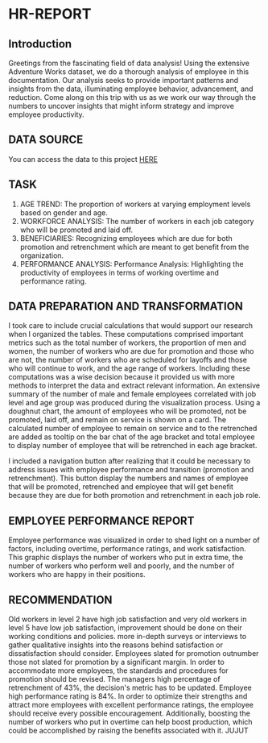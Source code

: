 # HR-REPORT
## Introduction
Greetings from the fascinating field of data analysis! Using the extensive Adventure Works dataset, we do a thorough analysis of employee in this documentation. Our analysis seeks to provide important patterns and insights from the data, illuminating employee behavior, advancement, and reduction. Come along on this trip with us as we work our way through the numbers to uncover insights that might inform strategy and improve employee productivity.
## DATA SOURCE
You can access the  data to this project [HERE](https://www.youtube.com/watch?v=gFKNSmO8oyA)
## TASK
1.	AGE TREND: The proportion of workers at varying employment levels based on gender and age.
2.	WORKFORCE ANALYSIS: The number of workers in each job category who will be promoted and laid off.
3.	BENEFICIARIES: Recognizing employees which are due for both promotion and retrenchment which are meant to get benefit from the organization.
4.	PERFORMANCE ANALYSIS: Performance Analysis: Highlighting the productivity of employees in terms of working overtime and performance rating.
## DATA PREPARATION AND TRANSFORMATION 
I took care to include crucial calculations that would support our research when I organized the tables. These computations comprised important metrics such as the total number of workers, the proportion of men and women, the number of workers who are due for promotion and those who are not, the number of workers who are scheduled for layoffs and those who will continue to work, and the age range of workers. Including these computations was a wise decision because it provided us with more methods to interpret the data and extract relevant information. An extensive summary of the number of male and female employees correlated with job level and age group was produced during the visualization process. Using a doughnut chart, the amount of employees who will be promoted, not be promoted, laid off, and remain on service is shown on a card. The calculated number of employee to remain on service and to the retrenched are added as tooltip on the bar chat of the age bracket and total employee to display number of employee that will be retrenched in each age bracket. 


 I included a navigation button after realizing that it could be necessary to address issues with employee performance and transition (promotion and retrenchment). This button display the numbers and  names of employee that will be promoted, retrenched and employee that will get benefit because they are due for both promotion and retrenchment in each job role.

 

 ## EMPLOYEE PERFORMANCE REPORT
Employee performance was visualized in order to shed light on a number of factors, including overtime, performance ratings, and work satisfaction. This graphic displays the number of workers who put in extra time, the number of workers who perform well and poorly, and the number of workers who are happy in their positions.



## RECOMMENDATION
Old workers in level 2 have high job satisfaction and very old workers in level 5 have low job satisfaction, improvement should be done on their working conditions and policies.  more in-depth surveys or interviews to gather qualitative insights into the reasons behind satisfaction or dissatisfaction should consider.
Employees slated for promotion outnumber those not slated for promotion by a significant margin. In order to accommodate more employees, the standards and procedures for promotion should be revised. The managers high percentage of retrenchment of 43%, the decision's metric has to be updated.
Employee high performance rating is 84%. In order to optimize their strengths and attract more employees with excellent performance ratings, the employee should receive every possible encouragement. Additionally, boosting the number of workers who put in overtime can help boost production, which could be accomplished by raising the benefits associated with it.
JUJUT
